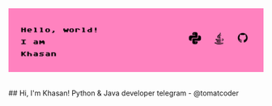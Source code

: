 <img src="https://raw.githubusercontent.com/tomatoCoderq/tomatoCoderq/main/assets/banner.png" alt="Introduction Banner.." style="text-align: center; margin-bottom: 30px;" />
## Hi, I'm Khasan!
Python & Java developer
telegram - @tomatcoder